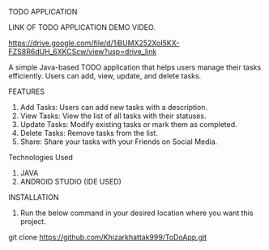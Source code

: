 TODO APPLICATION

LINK OF TODO APPLICATION DEMO VIDEO.

https://drive.google.com/file/d/1iBUMX252XoI5KX-FZS8R6dUH_6XKCScw/view?usp=drive_link

A simple Java-based TODO application that helps users manage their tasks efficiently. Users can add, view, update, and delete tasks.

FEATURES


1. Add Tasks: Users can add new tasks with a description.
2. View Tasks: View the list of all tasks with their statuses.
3. Update Tasks: Modify existing tasks or mark them as completed.
4. Delete Tasks: Remove tasks from the list.
5. Share: Share your tasks with your Friends on Social Media.


Technologies Used

1. JAVA
2. ANDROID STUDIO (IDE USED)

INSTALLATION

1. Run the below command in your desired location where you want this project.

git clone https://github.com/Khizarkhattak999/ToDoApp.git  
